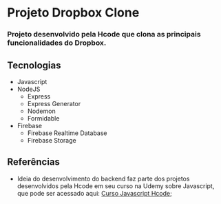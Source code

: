 # Projeto Dropbox Clone

### Projeto desenvolvido pela Hcode que clona as principais funcionalidades do Dropbox.

## Tecnologias

- Javascript
- NodeJS
  - Express
  - Express Generator
  - Nodemon
  - Formidable
- Firebase
  - Firebase Realtime Database
  - Firebase Storage

## Referências

- Ideia do desenvolvimento do backend faz parte dos projetos desenvolvidos pela Hcode em seu curso na Udemy sobre Javascript, que pode ser acessado aqui: [Curso Javascript Hcode](https://www.udemy.com/course/javascript-curso-completo/);
